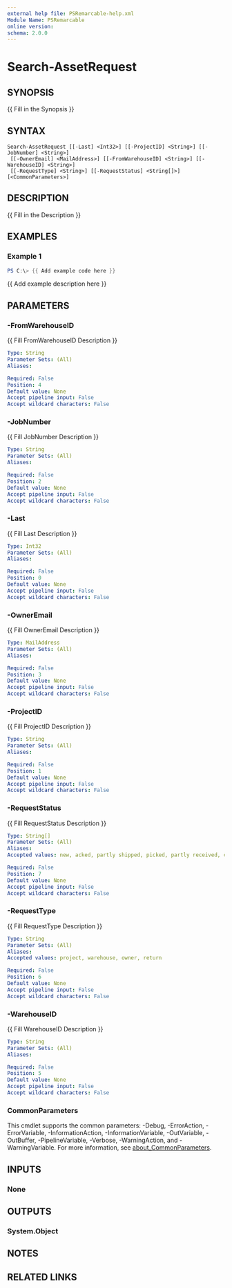```yaml
---
external help file: PSRemarcable-help.xml
Module Name: PSRemarcable
online version:
schema: 2.0.0
---
```


# Search-AssetRequest

## SYNOPSIS
{{ Fill in the Synopsis }}

## SYNTAX

```
Search-AssetRequest [[-Last] <Int32>] [[-ProjectID] <String>] [[-JobNumber] <String>]
 [[-OwnerEmail] <MailAddress>] [[-FromWarehouseID] <String>] [[-WarehouseID] <String>]
 [[-RequestType] <String>] [[-RequestStatus] <String[]>] [<CommonParameters>]
```

## DESCRIPTION
{{ Fill in the Description }}

## EXAMPLES

### Example 1
```powershell
PS C:\> {{ Add example code here }}
```

{{ Add example description here }}

## PARAMETERS

### -FromWarehouseID
{{ Fill FromWarehouseID Description }}

```yaml
Type: String
Parameter Sets: (All)
Aliases:

Required: False
Position: 4
Default value: None
Accept pipeline input: False
Accept wildcard characters: False
```

### -JobNumber
{{ Fill JobNumber Description }}

```yaml
Type: String
Parameter Sets: (All)
Aliases:

Required: False
Position: 2
Default value: None
Accept pipeline input: False
Accept wildcard characters: False
```

### -Last
{{ Fill Last Description }}

```yaml
Type: Int32
Parameter Sets: (All)
Aliases:

Required: False
Position: 0
Default value: None
Accept pipeline input: False
Accept wildcard characters: False
```

### -OwnerEmail
{{ Fill OwnerEmail Description }}

```yaml
Type: MailAddress
Parameter Sets: (All)
Aliases:

Required: False
Position: 3
Default value: None
Accept pipeline input: False
Accept wildcard characters: False
```

### -ProjectID
{{ Fill ProjectID Description }}

```yaml
Type: String
Parameter Sets: (All)
Aliases:

Required: False
Position: 1
Default value: None
Accept pipeline input: False
Accept wildcard characters: False
```

### -RequestStatus
{{ Fill RequestStatus Description }}

```yaml
Type: String[]
Parameter Sets: (All)
Aliases:
Accepted values: new, acked, partly shipped, picked, partly received, complete, canceled

Required: False
Position: 7
Default value: None
Accept pipeline input: False
Accept wildcard characters: False
```

### -RequestType
{{ Fill RequestType Description }}

```yaml
Type: String
Parameter Sets: (All)
Aliases:
Accepted values: project, warehouse, owner, return

Required: False
Position: 6
Default value: None
Accept pipeline input: False
Accept wildcard characters: False
```

### -WarehouseID
{{ Fill WarehouseID Description }}

```yaml
Type: String
Parameter Sets: (All)
Aliases:

Required: False
Position: 5
Default value: None
Accept pipeline input: False
Accept wildcard characters: False
```

### CommonParameters
This cmdlet supports the common parameters: -Debug, -ErrorAction, -ErrorVariable, -InformationAction, -InformationVariable, -OutVariable, -OutBuffer, -PipelineVariable, -Verbose, -WarningAction, and -WarningVariable. For more information, see [about_CommonParameters](http://go.microsoft.com/fwlink/?LinkID=113216).

## INPUTS

### None

## OUTPUTS

### System.Object
## NOTES

## RELATED LINKS
